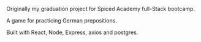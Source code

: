 Originally my graduation project for Spiced Academy full-Stack bootcamp. 

A game for practicing German prepositions.

Built with React, Node, Express, axios and postgres.
